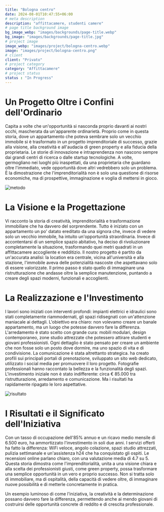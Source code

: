 ```yaml
---
title: "Bologna centro"
date: 2024-08-01T10:47:55+06:00
# meta description
description: "affittacamere, studenti camere"
# page title background image
bg_image_webp: "images/backgrounds/page-title.webp"
bg_image: "images/backgrounds/page-title.jpg"
# project image
image_webp: "images/project/bologna-centro.webp"
image: "images/project/bologna-centro.png"
# client
client: "Privato"
# project category
category: "Affittacamere"
# project status
status : "In Progress"
---
```


# Un Progetto Oltre i Confini dell'Ordinario

Capita a volte che un'opportunità si nasconda proprio davanti ai nostri occhi, mascherata da un'apparente ordinarietà. Proprio come in questa storia, dove un appartamento che poteva sembrare solo un vecchio immobile si è trasformato in un progetto imprenditoriale di successo, grazie alla visione, alla creatività e all'audacia di green property e alla fiducia della proprietaria.
Le storie di innovazione e intraprendenza non nascono sempre dai grandi centri di ricerca o dalle startup tecnologiche. A volte, germogliano nei luoghi più inaspettati, da una proprietaria che guardano oltre l'immediato, vede opportunità dove altri vedrebbero solo un problema. È la dimostrazione che l'imprenditorialità non è solo una questione di risorse economiche, ma di prospettive, immaginazione e voglia di mettersi in gioco.

![metodo](images/project/bologna-info-1.png)

# La Visione e la Progettazione

Vi racconto la storia di creatività, imprenditorialità e trasformazione immobiliare che ha davvero del sorprendente.
Tutto è iniziato con un appartamento un po' datato ereditato da una signora che, invece di vedere solo un vecchio immobile, ha intuito un'opportunità straordinaria. Invece di accontentarsi di un semplice spazio abitativo, ha deciso di rivoluzionare completamente la situazione, trasformando quei metri quadrati in un affittacamere accogliente e redditizio.
Il nostro progetto è partito da un'accurata analisi: la location era centrale, vicina all'università e alla stazione, l'immobile aveva delle potenzialità nascoste che aspettavano solo di essere valorizzate. Il primo passo è stato quello di immaginare una ristrutturazione che andasse oltre la semplice manutenzione, puntando a creare degli spazi moderni, funzionali e accoglienti.



# La Realizzazione e l'Investimento

I lavori sono iniziati con interventi profondi: impianti elettrici e idraulici sono stati completamente riammodernati, gli spazi ridisegnati con un'attenzione maniacale ai dettagli. L'obiettivo era chiaro: non volevamo creare un banale appartamento, ma un luogo che potesse davvero fare la differenza.
L'arredamento è stato scelto con grande cura: mobili modulari, design contemporaneo, zone studio attrezzate che potessero attirare studenti e giovani professionisti. Ogni dettaglio è stato pensato per creare un ambiente che non fosse solo un posto dove dormire, ma uno spazio di vita e di condivisione.
La comunicazione è stata altrettanto strategica. ha creato profili sui principali portali di prenotazione, sviluppato un sito web dedicato, utilizzato i social media per promuovere il loro progetto. Fotografie professionali hanno raccontato la bellezza e la funzionalità degli spazi.
L'investimento iniziale non è stato indifferente: circa € 85.000 tra ristrutturazione, arredamento e comunicazione. Ma i risultati ha rapidamente ripagato le loro aspettative.

![risultato](images/project/bologna-info-2.png)

# I Risultati e il Significato dell'Iniziativa

Con un tasso di occupazione dell'85% annuo e un ricavo medio mensile di 6.500 euro, ha ammortizzato l'investimento in soli due anni. I servizi offerti ha fatto la differenza: WiFi veloce, angolo colazione, spazi studio attrezzati, pulizia settimanale e un'assistenza h24 che ha conquistato gli ospiti. Le recensioni online parlano chiaro, con una valutazione media di 4.7 su 5.
Questa storia dimostra come l'imprenditorialità, unita a una visione chiara e alla scelta dei professionisti giusti, come green property, possa trasformare una semplice opportunità in un vero e proprio successo. Non si tratta solo di immobiliare, ma di ospitalità, della capacità di vedere oltre, di immaginare nuove possibilità e di metterle concretamente in pratica.

Un esempio luminoso di come l'iniziativa, la creatività e la determinazione possano davvero fare la differenza, permettendo anche ai mendo giovani di costruirsi delle opportunità concrete di reddito e di crescita professionale.
